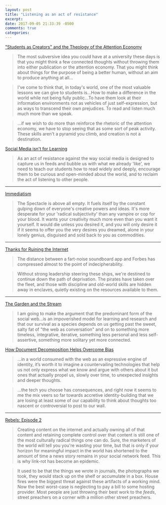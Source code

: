 ```yaml
---
layout: post
title: "Listening as an act of resistance"
excerpt: 
date: 2017-09-05 21:33:39 -0500
comments: true
categories: 
---
```


["Students as Creators" and the Theology of the Attention Economy](https://hapgood.us/2017/09/05/students-as-creators-and-the-capitalist-impulse/)

> The most subversive idea you could have at a university these days is that you might think a few connected thoughts without throwing them into either publication or the attention economy. That you might think about things for the purpose of being a better human, without an aim to produce anything at all...

> I've come to think that, in today's world, one of the most valuable lessons we can give to students is...How to make a difference in the world while not being fully public...To have them look at their information environments not as vehicles of just self-expression, but as ways to transcend their own prejudices. To read and listen much much more than we speak.

> ...if we wish to do more than reinforce the rhetoric of the attention economy, we have to stop seeing that as some sort of peak activity. These skills aren't a pyramid you climb, and creation is not a destination. 

[Social Media isn't for Learning](http://www.longviewoneducation.org/social-media-isnt-for-learning/)

> As an act of resistance against the way social media is designed to capture us in feeds and bubble us with what we already 'like', we need to teach our students how to read widely and deeply, encourage them to be curious and open-minded about the world, and to reclaim the act of listening to other people.

---

[Immediatism]({{site.baseurl}}/2003/03/04/Hakim-Bey.html)

> The Spectacle is above all empty. It fuels itself by the constant gulping down of everyone's creative powers and ideas. It's more desperate for your 'radical subjectivity' than any vampire or cop for your blood. It wants your creativity much more even than you want it yourself. It would die unless you desired it, and you will only desire it if it seems to offer you the very desires you dreamed, alone in your lonely genius, disguised and sold back to you as commodities.

---

[Thanks for Ruining the Internet]({{site.baseurl}}/2014/02/12/thanks-for-ruining-the-internet.html)

> The distance between a fart-noise soundboard app and Forbes has compressed almost to the point of indecipherability.

> Without strong leadership steering these ships, we're destined to continue down the path of deprivation. The pirates have taken over the fleet, and those with discipline and old-world skills are hidden away in enclaves, quietly existing on the resources available to them.

---

[The Garden and the Stream](https://hapgood.us/2015/10/17/the-garden-and-the-stream-a-technopastoral/)

> I am going to make the argument that the predominant form of the social web...is an impoverished model for learning and research and that our survival as a species depends on us getting past the sweet, salty fat of "the web as conversation" and on to something more timeless, integrative, iterative, something less personal and less self-assertive, something more solitary yet more connected.

[How Document Decomposition Helps Overcome Bias](https://hapgood.us/2016/09/04/how-document-decomposition-helps-overcome-bias/)

> ...in a world consumed with the web as an expressive engine of identity, it’s worth it to imagine a countervailing technologies that help us not only express what we know and argue with others about it but ones that actually propel us, slowly over time, to unexpected insights and deeper thoughts.

> ...the tech you choose has consequences, and right now it seems to me the mix veers so far towards accretive identity-building that we are losing at least some of our capability to think about thoughts too nascent or controversial to post to our wall.

---

[Rebels: Episode 2]({{site.baseurl}}/2016/09/05/rebels-episode-2.html)

> Creating content on the internet and actually owning all of that content and retaining complete control over that content is still one of the most culturally radical things one can do. Sure, the marketers of the world will tell you you're wasting your time, but that is only if your horizon for meaningful impact in the world has shortened to the amount of time a news story remains in your social network feed. This is why link-rot has become an epidemic. 

> It used to be that the things we wrote in journals, the photographs we took, they would stack up on the shelf or accumulate in a box. House fires were the biggest threat against these artifacts of a working mind. Now the best worst-case is neglecting to pay a bill to some hosting provider. Most people are just throwing their best work to the _feeds_, street preachers on a corner with a million other street preachers.

